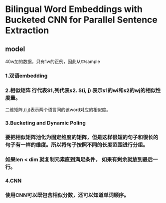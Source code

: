 # Bilingual Word Embeddings with Bucketed CNN for Parallel Sentence Extraction

## model

40w加的数据，只有1w的正例，因此从中sample

### 1.双语embedding

### 2.相似矩阵  行代表S1,列代表s2.   S(i, j) 表示s1的wi和s2的wj的相似性度量。

二维矩阵,(i,j)表示两个语言间的该word对应的相似度。

### 3.Bucketing and Dynamic Poling
### 要把相似矩阵池化为固定维度的矩阵，但是这样很短的句子和很长的句子有一样的维度。所以将句子按照不同的长度范围进行分组。
### 如果len < dim 就复制元素直到满足条件， 如果有剩余就放到最后一行。

### 4.CNN
### 使用CNN可以既包含相似分数，还可以知道单词顺序。


